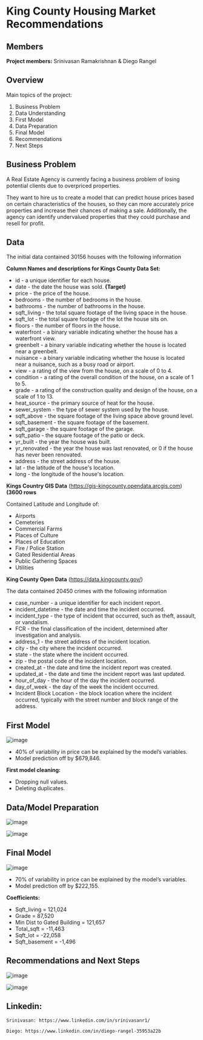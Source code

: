 # King County Housing Market Recommendations

## Members

**Project members:** 
Srinivasan Ramakrishnan & Diego Rangel

## Overview
Main topics of the project:

1. Business Problem
2. Data Understanding
3. First Model
4. Data Preparation
5. Final Model
6. Recommendations
7. Next Steps

## Business Problem

A Real Estate Agency is currently facing a business problem of losing potential clients due to overpriced properties.

They want to hire us to create a model that can predict house prices based on certain characteristics of the houses, so they can more accurately price properties and increase their chances of making a sale. Additionally, the agency can identify undervalued properties that they could purchase and resell for profit.

## Data

The initial data contained 30156 houses with the following information

**Column Names and descriptions for Kings County Data Set:**

- id - a unique identifier for each house.<br />
- date - the date the house was sold. **(Target)**<br />
- price - the price of the house.<br />
- bedrooms - the number of bedrooms in the house.<br />
- bathrooms - the number of bathrooms in the house.<br />
- sqft_living - the total square footage of the living space in the house.<br />
- sqft_lot - the total square footage of the lot the house sits on.<br />
- floors - the number of floors in the house.<br />
- waterfront - a binary variable indicating whether the house has a waterfront view.<br />
- greenbelt - a binary variable indicating whether the house is located near a greenbelt.<br />
- nuisance - a binary variable indicating whether the house is located near a nuisance, such as a busy road or airport.<br />
- view - a rating of the view from the house, on a scale of 0 to 4.<br />
- condition - a rating of the overall condition of the house, on a scale of 1 to 5.<br />
- grade - a rating of the construction quality and design of the house, on a scale of 1 to 13.<br />
- heat_source - the primary source of heat for the house.<br />
- sewer_system - the type of sewer system used by the house.<br />
- sqft_above - the square footage of the living space above ground level.<br />
- sqft_basement - the square footage of the basement.<br />
- sqft_garage - the square footage of the garage.<br />
- sqft_patio - the square footage of the patio or deck.<br />
- yr_built - the year the house was built.<br />
- yr_renovated - the year the house was last renovated, or 0 if the house has never been renovated.<br />
- address - the street address of the house.<br />
- lat - the latitude of the house's location.<br />
- long - the longitude of the house's location.<br />


**Kings Country GIS Data** (https://gis-kingcounty.opendata.arcgis.com) **(3600 rows**

Contained Latitude and Longitude of:

- Airports
- Cemeteries
- Commercial Farms
- Places of Culture
- Places of Education
- Fire / Police Station
- Gated Residential Areas
- Public Gathering Spaces
- Utilities

**King County Open Data** (https://data.kingcounty.gov/)

The data contained 20450 crimes with the following information

- case_number - a unique identifier for each incident report.<br />
- incident_datetime - the date and time the incident occurred.<br />
- incident_type - the type of incident that occurred, such as theft, assault, or vandalism.<br />
- FCR - the final classification of the incident, determined after investigation and analysis.<br />
- address_1 - the street address of the incident location.<br />
- city - the city where the incident occurred.<br />
- state - the state where the incident occurred.<br />
- zip - the postal code of the incident location.<br />
- created_at - the date and time the incident report was created.<br />
- updated_at - the date and time the incident report was last updated.<br />
- hour_of_day - the hour of the day the incident occurred.<br />
- day_of_week - the day of the week the incident occurred.<br />
- Incident Block Location - the block location where the incident occurred, typically with the street number and block range of the address.<br />

## First Model

![image](https://user-images.githubusercontent.com/122308669/219785757-b9663707-4313-44b3-8ea0-25b3b74d35af.png)

- 40% of variability in price can be explained by the model’s variables.
- Model prediction off by $679,846.

**First model cleaning:**
- Dropping null values.
- Deleting duplicates.

## Data/Model Preparation


![image](https://user-images.githubusercontent.com/122308669/219785158-59fb7799-126b-44c7-9c3b-c2ebd9fd0200.png)


![image](https://user-images.githubusercontent.com/122308669/219785497-ca6b3025-3498-4469-8871-b3adeb6345ec.png)


## Final Model

![image](https://user-images.githubusercontent.com/122308669/219785691-80dfa21b-a347-41fe-9c62-68c0ac50466c.png)

- 70% of variability in price can be explained by the model’s variables.
- Model prediction off by $222,155.

**Coefficients:**
- Sqft_living = 121,024
- Grade = 87,520
- Min Dist to Gated Building = 121,657
- Total_sqft = -11,463
- Sqft_lot = -22,058
- Sqft_basement = -1,496



## Recommendations and Next Steps


![image](https://user-images.githubusercontent.com/122308669/219786329-8d1f94b0-e785-4c23-a589-169591a5d657.png)


![image](https://user-images.githubusercontent.com/122308669/219786456-074cb17e-3260-4125-80fc-e733248333c7.png)


## Linkedin:

	Srinivasan: https://www.linkedin.com/in/srinivasanr1/

	Diego: https://www.linkedin.com/in/diego-rangel-35953a22b














